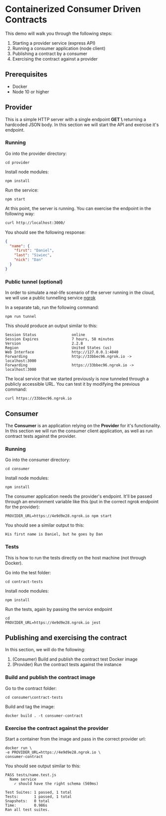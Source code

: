 # Containerized Consumer Driven Contracts

This demo will walk you through the following steps:

1. Starting a provider service (express API)
1. Running a consumer application (node client)
1. Publishing a contract by a consumer
1. Exercising the contract against a provider

## Prerequisites

* Docker
* Node 10 or higher

## Provider

This is a simple HTTP server with a single endpoint **GET \\** returning a hardcoded JSON body. In this section we will start the API and exercise it's endpoint.

### Running

Go into the provider directory:

```shell
cd provider
```

Install node modules:

```shell
npm install
```

Run the service:

```shell
npm start
```

At this point, the server is running. You can exercise the endpoint in the following way:

```bash
curl http://localhost:3000/
```

You should see the following response:

```json
{
  "name": {
    "first": "Daniel",
    "last": "Siwiec",
    "nick": "Dan"
  }
}
```


### Public tunnel (optional)
In order to simulate a real-life scenario of the server running in the cloud, we will use a public tunnelling service [ngrok](https://ngrok.com/)

In a separate tab, run the following command:

```shell
npm run tunnel
```

This should produce an output similar to this:

```shell
Session Status                online
Session Expires               7 hours, 58 minutes
Version                       2.2.8
Region                        United States (us)
Web Interface                 http://127.0.0.1:4040
Forwarding                    http://33bbec96.ngrok.io -> localhost:3000
Forwarding                    https://33bbec96.ngrok.io -> localhost:3000
```

The local service that we started previously is now tunneled through a publicly accessible URL. You can test it by modifying the previous command:

```shell
curl https://33bbec96.ngrok.io
```

## Consumer

The **Consumer** is an application relying on the **Provider** for it's functionality. In this section we will run the consumer client application, as well as run contract tests against the provider.

### Running

Go into the consumer directory:

```shell
cd consumer
```

Install node modules:
```shell
npm install
```

The consumer application needs the provider's endpoint. It'll be passed through an environment variable like this (put in the correct ngrok endpoint for the provider):

```shell
PROVIDER_URL=https://4e9d9e28.ngrok.io npm start
```

You should see a similar output to this:

```
His first name is Daniel, but he goes by Dan
```

### Tests
This is how to run the tests directly on the host machine (not through Docker).

Go into the test folder:

```shell
cd contract-tests
```

Install node modules:
```shell
npm install
```

Run the tests, again by passing the service endpoint
```
cd 
PROVIDER_URL=https://4e9d9e28.ngrok.io jest
```


## Publishing and exercising the contract
In this section, we will do the following:

1. (Consumer) Build and publish the contract test Docker image
1. (Provider) Run the contract tests against the instance

### Build and publish the contract image

Go to the contract folder:

```shell
cd consumer\contract-tests
```

Build and tag the image:

```shell
docker build . -t consumer-contract
```

### Exercise the contract against the provider

Start a container from the image and pass in the correct provider url:

```shell
docker run \
-e PROVIDER_URL=https://4e9d9e28.ngrok.io \
consumer-contract
```

You should see output similar to this:

```shell
PASS tests/name.test.js
  Name service
    ✓ should have the right schema (569ms)

Test Suites: 1 passed, 1 total
Tests:       1 passed, 1 total
Snapshots:   0 total
Time:        0.986s
Ran all test suites.
```